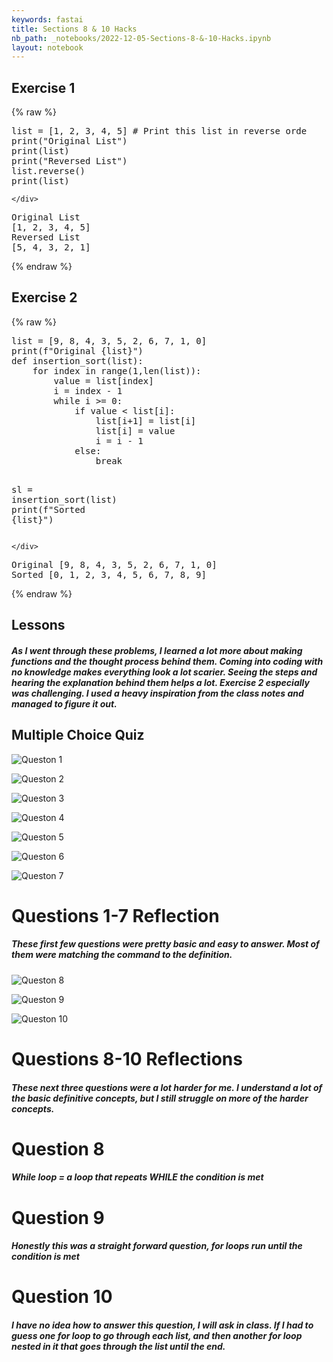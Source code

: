 ```yaml
---
keywords: fastai
title: Sections 8 & 10 Hacks
nb_path: _notebooks/2022-12-05-Sections-8-&-10-Hacks.ipynb
layout: notebook
---
```


<!--
#################################################
### THIS FILE WAS AUTOGENERATED! DO NOT EDIT! ###
#################################################
# file to edit: _notebooks/2022-12-05-Sections-8-&-10-Hacks.ipynb
-->

<div class="container" id="notebook-container">
        
<div class="cell border-box-sizing text_cell rendered"><div class="inner_cell">
<div class="text_cell_render border-box-sizing rendered_html">
<h2 id="Exercise-1">Exercise 1<a class="anchor-link" href="#Exercise-1"> </a></h2>
</div>
</div>
</div>
    {% raw %}
    
<div class="cell border-box-sizing code_cell rendered">
<div class="input">

<div class="inner_cell">
    <div class="input_area">
<div class=" highlight hl-ipython3"><pre><span></span><span class="nb">list</span> <span class="o">=</span> <span class="p">[</span><span class="mi">1</span><span class="p">,</span> <span class="mi">2</span><span class="p">,</span> <span class="mi">3</span><span class="p">,</span> <span class="mi">4</span><span class="p">,</span> <span class="mi">5</span><span class="p">]</span> <span class="c1"># Print this list in reverse orde</span>
<span class="nb">print</span><span class="p">(</span><span class="s2">&quot;Original List&quot;</span><span class="p">)</span>
<span class="nb">print</span><span class="p">(</span><span class="nb">list</span><span class="p">)</span>
<span class="nb">print</span><span class="p">(</span><span class="s2">&quot;Reversed List&quot;</span><span class="p">)</span>
<span class="nb">list</span><span class="o">.</span><span class="n">reverse</span><span class="p">()</span>
<span class="nb">print</span><span class="p">(</span><span class="nb">list</span><span class="p">)</span>
</pre></div>

    </div>
</div>
</div>

<div class="output_wrapper">
<div class="output">

<div class="output_area">

<div class="output_subarea output_stream output_stdout output_text">
<pre>Original List
[1, 2, 3, 4, 5]
Reversed List
[5, 4, 3, 2, 1]
</pre>
</div>
</div>

</div>
</div>

</div>
    {% endraw %}

<div class="cell border-box-sizing text_cell rendered"><div class="inner_cell">
<div class="text_cell_render border-box-sizing rendered_html">
<h2 id="Exercise-2">Exercise 2<a class="anchor-link" href="#Exercise-2"> </a></h2>
</div>
</div>
</div>
    {% raw %}
    
<div class="cell border-box-sizing code_cell rendered">
<div class="input">

<div class="inner_cell">
    <div class="input_area">
<div class=" highlight hl-ipython3"><pre><span></span><span class="nb">list</span> <span class="o">=</span> <span class="p">[</span><span class="mi">9</span><span class="p">,</span> <span class="mi">8</span><span class="p">,</span> <span class="mi">4</span><span class="p">,</span> <span class="mi">3</span><span class="p">,</span> <span class="mi">5</span><span class="p">,</span> <span class="mi">2</span><span class="p">,</span> <span class="mi">6</span><span class="p">,</span> <span class="mi">7</span><span class="p">,</span> <span class="mi">1</span><span class="p">,</span> <span class="mi">0</span><span class="p">]</span>
<span class="nb">print</span><span class="p">(</span><span class="sa">f</span><span class="s2">&quot;Original </span><span class="si">{</span><span class="nb">list</span><span class="si">}</span><span class="s2">&quot;</span><span class="p">)</span>
<span class="k">def</span> <span class="nf">insertion_sort</span><span class="p">(</span><span class="nb">list</span><span class="p">):</span>
    <span class="k">for</span> <span class="n">index</span> <span class="ow">in</span> <span class="nb">range</span><span class="p">(</span><span class="mi">1</span><span class="p">,</span><span class="nb">len</span><span class="p">(</span><span class="nb">list</span><span class="p">)):</span>
        <span class="n">value</span> <span class="o">=</span> <span class="nb">list</span><span class="p">[</span><span class="n">index</span><span class="p">]</span>
        <span class="n">i</span> <span class="o">=</span> <span class="n">index</span> <span class="o">-</span> <span class="mi">1</span>
        <span class="k">while</span> <span class="n">i</span> <span class="o">&gt;=</span> <span class="mi">0</span><span class="p">:</span>
            <span class="k">if</span> <span class="n">value</span> <span class="o">&lt;</span> <span class="nb">list</span><span class="p">[</span><span class="n">i</span><span class="p">]:</span>
                <span class="nb">list</span><span class="p">[</span><span class="n">i</span><span class="o">+</span><span class="mi">1</span><span class="p">]</span> <span class="o">=</span> <span class="nb">list</span><span class="p">[</span><span class="n">i</span><span class="p">]</span>
                <span class="nb">list</span><span class="p">[</span><span class="n">i</span><span class="p">]</span> <span class="o">=</span> <span class="n">value</span>
                <span class="n">i</span> <span class="o">=</span> <span class="n">i</span> <span class="o">-</span> <span class="mi">1</span>
            <span class="k">else</span><span class="p">:</span>
                <span class="k">break</span>

<span class="n">sl</span> <span class="o">=</span> <span class="n">insertion_sort</span><span class="p">(</span><span class="nb">list</span><span class="p">)</span>
<span class="nb">print</span><span class="p">(</span><span class="sa">f</span><span class="s2">&quot;Sorted </span><span class="si">{</span><span class="nb">list</span><span class="si">}</span><span class="s2">&quot;</span><span class="p">)</span>
</pre></div>

    </div>
</div>
</div>

<div class="output_wrapper">
<div class="output">

<div class="output_area">

<div class="output_subarea output_stream output_stdout output_text">
<pre>Original [9, 8, 4, 3, 5, 2, 6, 7, 1, 0]
Sorted [0, 1, 2, 3, 4, 5, 6, 7, 8, 9]
</pre>
</div>
</div>

</div>
</div>

</div>
    {% endraw %}

<div class="cell border-box-sizing text_cell rendered"><div class="inner_cell">
<div class="text_cell_render border-box-sizing rendered_html">
<h2 id="Lessons">Lessons<a class="anchor-link" href="#Lessons"> </a></h2><h5 id="As-I-went-through-these-problems,-I-learned-a-lot-more-about-making-functions-and-the-thought-process-behind-them.-Coming-into-coding-with-no-knowledge-makes-everything-look-a-lot-scarier.-Seeing-the-steps-and-hearing-the-explanation-behind-them-helps-a-lot.-Exercise-2-especially-was-challenging.-I-used-a-heavy-inspiration-from-the-class-notes-and-managed-to-figure-it-out.">As I went through these problems, I learned a lot more about making functions and the thought process behind them. Coming into coding with no knowledge makes everything look a lot scarier. Seeing the steps and hearing the explanation behind them helps a lot. Exercise 2 especially was challenging. I used a heavy inspiration from the class notes and managed to figure it out.<a class="anchor-link" href="#As-I-went-through-these-problems,-I-learned-a-lot-more-about-making-functions-and-the-thought-process-behind-them.-Coming-into-coding-with-no-knowledge-makes-everything-look-a-lot-scarier.-Seeing-the-steps-and-hearing-the-explanation-behind-them-helps-a-lot.-Exercise-2-especially-was-challenging.-I-used-a-heavy-inspiration-from-the-class-notes-and-managed-to-figure-it-out."> </a></h5>
</div>
</div>
</div>
<div class="cell border-box-sizing text_cell rendered"><div class="inner_cell">
<div class="text_cell_render border-box-sizing rendered_html">
<h2 id="Multiple-Choice-Quiz">Multiple Choice Quiz<a class="anchor-link" href="#Multiple-Choice-Quiz"> </a></h2>
</div>
</div>
</div>
<div class="cell border-box-sizing text_cell rendered"><div class="inner_cell">
<div class="text_cell_render border-box-sizing rendered_html">
<p><img src="/APCSP/images/copied_from_nb/it1.png" alt="Queston 1"></p>

</div>
</div>
</div>
<div class="cell border-box-sizing text_cell rendered"><div class="inner_cell">
<div class="text_cell_render border-box-sizing rendered_html">
<p><img src="/APCSP/images/copied_from_nb/it2.png" alt="Queston 2"></p>

</div>
</div>
</div>
<div class="cell border-box-sizing text_cell rendered"><div class="inner_cell">
<div class="text_cell_render border-box-sizing rendered_html">
<p><img src="/APCSP/images/copied_from_nb/it3.png" alt="Queston 3"></p>

</div>
</div>
</div>
<div class="cell border-box-sizing text_cell rendered"><div class="inner_cell">
<div class="text_cell_render border-box-sizing rendered_html">
<p><img src="/APCSP/images/copied_from_nb/it4.png" alt="Queston 4"></p>

</div>
</div>
</div>
<div class="cell border-box-sizing text_cell rendered"><div class="inner_cell">
<div class="text_cell_render border-box-sizing rendered_html">
<p><img src="/APCSP/images/copied_from_nb/it5.png" alt="Queston 5"></p>

</div>
</div>
</div>
<div class="cell border-box-sizing text_cell rendered"><div class="inner_cell">
<div class="text_cell_render border-box-sizing rendered_html">
<p><img src="it6.png" alt="Queston 6"></p>

</div>
</div>
</div>
<div class="cell border-box-sizing text_cell rendered"><div class="inner_cell">
<div class="text_cell_render border-box-sizing rendered_html">
<p><img src="/APCSP/images/copied_from_nb/it7.png" alt="Queston 7"></p>

</div>
</div>
</div>
<div class="cell border-box-sizing text_cell rendered"><div class="inner_cell">
<div class="text_cell_render border-box-sizing rendered_html">
<h1 id="Questions-1-7-Reflection">Questions 1-7 Reflection<a class="anchor-link" href="#Questions-1-7-Reflection"> </a></h1><h5 id="These-first-few-questions-were-pretty-basic-and-easy-to-answer.-Most-of-them-were-matching-the-command-to-the-definition.">These first few questions were pretty basic and easy to answer. Most of them were matching the command to the definition.<a class="anchor-link" href="#These-first-few-questions-were-pretty-basic-and-easy-to-answer.-Most-of-them-were-matching-the-command-to-the-definition."> </a></h5>
</div>
</div>
</div>
<div class="cell border-box-sizing text_cell rendered"><div class="inner_cell">
<div class="text_cell_render border-box-sizing rendered_html">
<p><img src="/APCSP/images/copied_from_nb/it8.png" alt="Queston 8"></p>

</div>
</div>
</div>
<div class="cell border-box-sizing text_cell rendered"><div class="inner_cell">
<div class="text_cell_render border-box-sizing rendered_html">
<p><img src="/APCSP/images/copied_from_nb/it9.png" alt="Queston 9"></p>

</div>
</div>
</div>
<div class="cell border-box-sizing text_cell rendered"><div class="inner_cell">
<div class="text_cell_render border-box-sizing rendered_html">
<p><img src="/APCSP/images/copied_from_nb/it10.png" alt="Queston 10"></p>

</div>
</div>
</div>
<div class="cell border-box-sizing text_cell rendered"><div class="inner_cell">
<div class="text_cell_render border-box-sizing rendered_html">
<h1 id="Questions-8-10-Reflections">Questions 8-10 Reflections<a class="anchor-link" href="#Questions-8-10-Reflections"> </a></h1><h5 id="These-next-three-questions-were-a-lot-harder-for-me.-I-understand-a-lot-of-the-basic-definitive-concepts,-but-I-still-struggle-on-more-of-the-harder-concepts.">These next three questions were a lot harder for me. I understand a lot of the basic definitive concepts, but I still struggle on more of the harder concepts.<a class="anchor-link" href="#These-next-three-questions-were-a-lot-harder-for-me.-I-understand-a-lot-of-the-basic-definitive-concepts,-but-I-still-struggle-on-more-of-the-harder-concepts."> </a></h5><h1 id="Question-8">Question 8<a class="anchor-link" href="#Question-8"> </a></h1><h5 id="While-loop-=-a-loop-that-repeats-WHILE-the-condition-is-met">While loop = a loop that repeats WHILE the condition is met<a class="anchor-link" href="#While-loop-=-a-loop-that-repeats-WHILE-the-condition-is-met"> </a></h5><h1 id="Question-9">Question 9<a class="anchor-link" href="#Question-9"> </a></h1><h5 id="Honestly-this-was-a-straight-forward-question,-for-loops-run-until-the-condition-is-met">Honestly this was a straight forward question, for loops run until the condition is met<a class="anchor-link" href="#Honestly-this-was-a-straight-forward-question,-for-loops-run-until-the-condition-is-met"> </a></h5><h1 id="Question-10">Question 10<a class="anchor-link" href="#Question-10"> </a></h1><h5 id="I-have-no-idea-how-to-answer-this-question,-I-will-ask-in-class.-If-I-had-to-guess-one-for-loop-to-go-through-each-list,-and-then-another-for-loop-nested-in-it-that-goes-through-the-list-until-the-end.">I have no idea how to answer this question, I will ask in class. If I had to guess one for loop to go through each list, and then another for loop nested in it that goes through the list until the end.<a class="anchor-link" href="#I-have-no-idea-how-to-answer-this-question,-I-will-ask-in-class.-If-I-had-to-guess-one-for-loop-to-go-through-each-list,-and-then-another-for-loop-nested-in-it-that-goes-through-the-list-until-the-end."> </a></h5>
</div>
</div>
</div>
</div>
 

